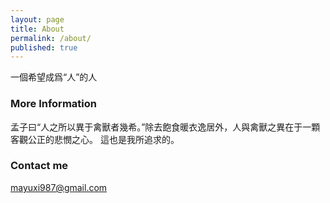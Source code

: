```yaml
---
layout: page
title: About
permalink: /about/
published: true
---
```

一個希望成爲“人”的人

### More Information
孟子曰“人之所以異于禽獸者幾希。”除去飽食暖衣逸居外，人與禽獸之異在于一顆客觀公正的悲憫之心。
這也是我所追求的。 
### Contact me

mayuxi987@gmail.com

